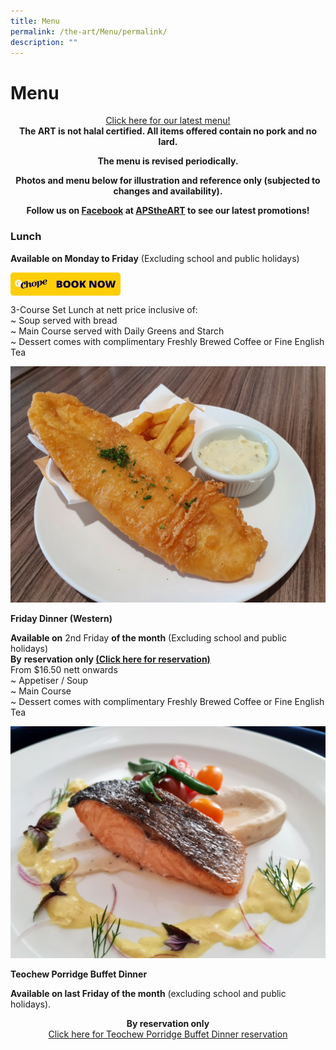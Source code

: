 ```yaml
---
title: Menu
permalink: /the-art/Menu/permalink/
description: ""
---
```

Menu
====

<center><a href="https://go.gov.sg/apstheart-menu">Click here for our latest menu!</a></center>

<center><b>The ART is not halal certified. All items offered contain no pork and no lard.

The menu is revised periodically.

Photos and menu below for illustration and reference only (subjected to changes and availability).

**Follow us on <a href="https://www.facebook.com/APStheART/">Facebook</a> at <a href="https://www.facebook.com/APStheART/">APStheART</a> to see our latest promotions!** </b></center>

### **Lunch**  

**Available on Monday to Friday** (Excluding school and public holidays)  
  
<p><a href="https://go.gov.sg/apstheart-onlinebooking">
<img style="width:35%" src="/images/chopeebutton.jpeg" align=left>
</a></p>

<br clear="left">

3-Course Set Lunch at nett price inclusive of: <br>
~ Soup served with bread <br>
~ Main Course served with Daily Greens and Starch <br>
~ Dessert comes with complimentary Freshly Brewed Coffee or Fine English Tea

![](/images/Fish%20N%20Chips.jpg)

**Friday Dinner (Western)**

**Available on** 2nd Friday **of the month** (Excluding school and public holidays)  
**By** **reservation only [(Click here for reservation)](https://go.gov.sg/apstheart-onlinebooking)**  
From $16.50 nett onwards  
~ Appetiser / Soup  
~ Main Course  
~ Dessert comes with complimentary Freshly Brewed Coffee or Fine English Tea

![](/images/Seared%20Salmon.jpg)

**Teochew Porridge Buffet Dinner**

**Available on last Friday of the month** (excluding school and public holidays).

<center><b>By reservation only</b><br><a href="https://go.gov.sg/apstheart-onlinebooking-porridgebuffet">Click here for Teochew Porridge Buffet Dinner reservation</a></center>
